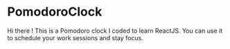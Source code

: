 # PomodoroClock

Hi there ! This is a Pomodoro clock I coded to learn ReactJS. You can use it to schedule your work sessions and stay focus.